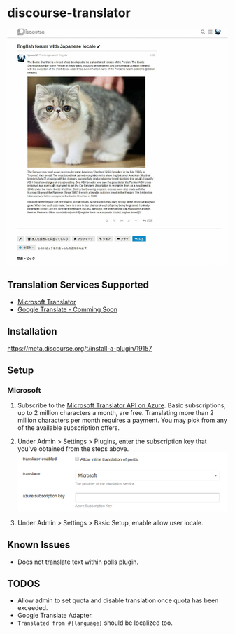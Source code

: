 # discourse-translator

![](example.gif)

## Translation Services Supported
* [Microsoft Translator](http://www.microsoft.com/en-us/translator/default.aspx)
* [Google Translate - Comming Soon](https://cloud.google.com/translate/)

## Installation

https://meta.discourse.org/t/install-a-plugin/19157

## Setup

### Microsoft

1. Subscribe to the [Microsoft Translator API on Azure](https://translatorbusiness.uservoice.com/knowledgebase/articles/1078534-action-required-before-april-30-2017-microsoft-t#signup). Basic subscriptions, up to 2 million characters a month, are free. Translating more than 2 million characters per month requires a payment. You may pick from any of the available subscription offers.

2. Under Admin > Settings > Plugins, enter the subscription key that you've obtained from the steps above.
![](setup.png)

3. Under Admin > Settings > Basic Setup, enable allow user locale.

## Known Issues
* Does not translate text within polls plugin.

## TODOS
* Allow admin to set quota and disable translation once quota has been exceeded.
* Google Translate Adapter.
* `Translated from #{language}` should be localized too.
